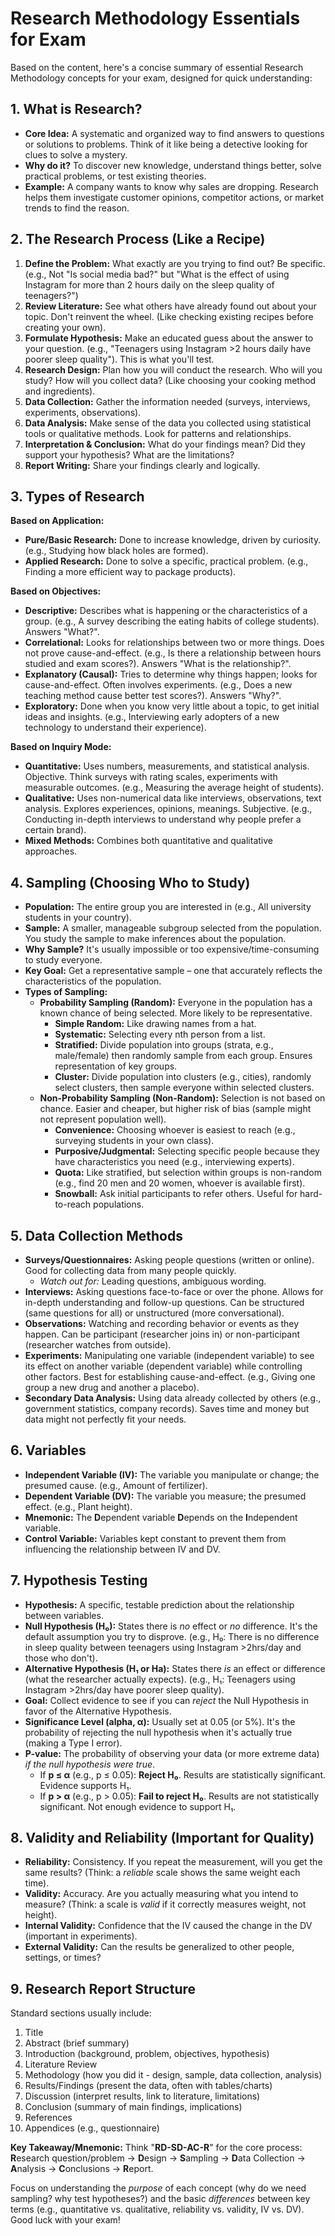 # Research Methodology Essentials for Exam

Based on the content, here's a concise summary of essential Research Methodology concepts for your exam, designed for quick understanding:

## 1. What is Research?

- **Core Idea:** A systematic and organized way to find answers to questions or solutions to problems. Think of it like being a detective looking for clues to solve a mystery.
- **Why do it?** To discover new knowledge, understand things better, solve practical problems, or test existing theories.
- **Example:** A company wants to know why sales are dropping. Research helps them investigate customer opinions, competitor actions, or market trends to find the reason.

## 2. The Research Process (Like a Recipe)

1.  **Define the Problem:** What exactly are you trying to find out? Be specific. (e.g., Not "Is social media bad?" but "What is the effect of using Instagram for more than 2 hours daily on the sleep quality of teenagers?")
2.  **Review Literature:** See what others have already found out about your topic. Don't reinvent the wheel. (Like checking existing recipes before creating your own).
3.  **Formulate Hypothesis:** Make an educated guess about the answer to your question. (e.g., "Teenagers using Instagram >2 hours daily have poorer sleep quality"). This is what you'll test.
4.  **Research Design:** Plan how you will conduct the research. Who will you study? How will you collect data? (Like choosing your cooking method and ingredients).
5.  **Data Collection:** Gather the information needed (surveys, interviews, experiments, observations).
6.  **Data Analysis:** Make sense of the data you collected using statistical tools or qualitative methods. Look for patterns and relationships.
7.  **Interpretation & Conclusion:** What do your findings mean? Did they support your hypothesis? What are the limitations?
8.  **Report Writing:** Share your findings clearly and logically.

## 3. Types of Research

**Based on Application:**

- **Pure/Basic Research:** Done to increase knowledge, driven by curiosity. (e.g., Studying how black holes are formed).
- **Applied Research:** Done to solve a specific, practical problem. (e.g., Finding a more efficient way to package products).

**Based on Objectives:**

- **Descriptive:** Describes what is happening or the characteristics of a group. (e.g., A survey describing the eating habits of college students). Answers "What?".
- **Correlational:** Looks for relationships between two or more things. Does not prove cause-and-effect. (e.g., Is there a relationship between hours studied and exam scores?). Answers "What is the relationship?".
- **Explanatory (Causal):** Tries to determine why things happen; looks for cause-and-effect. Often involves experiments. (e.g., Does a new teaching method cause better test scores?). Answers "Why?".
- **Exploratory:** Done when you know very little about a topic, to get initial ideas and insights. (e.g., Interviewing early adopters of a new technology to understand their experience).

**Based on Inquiry Mode:**

- **Quantitative:** Uses numbers, measurements, and statistical analysis. Objective. Think surveys with rating scales, experiments with measurable outcomes. (e.g., Measuring the average height of students).
- **Qualitative:** Uses non-numerical data like interviews, observations, text analysis. Explores experiences, opinions, meanings. Subjective. (e.g., Conducting in-depth interviews to understand why people prefer a certain brand).
- **Mixed Methods:** Combines both quantitative and qualitative approaches.

## 4. Sampling (Choosing Who to Study)

- **Population:** The entire group you are interested in (e.g., All university students in your country).
- **Sample:** A smaller, manageable subgroup selected from the population. You study the sample to make inferences about the population.
- **Why Sample?** It's usually impossible or too expensive/time-consuming to study everyone.
- **Key Goal:** Get a representative sample – one that accurately reflects the characteristics of the population.
- **Types of Sampling:**
  - **Probability Sampling (Random):** Everyone in the population has a known chance of being selected. More likely to be representative.
    - **Simple Random:** Like drawing names from a hat.
    - **Systematic:** Selecting every nth person from a list.
    - **Stratified:** Divide population into groups (strata, e.g., male/female) then randomly sample from each group. Ensures representation of key groups.
    - **Cluster:** Divide population into clusters (e.g., cities), randomly select clusters, then sample everyone within selected clusters.
  - **Non-Probability Sampling (Non-Random):** Selection is not based on chance. Easier and cheaper, but higher risk of bias (sample might not represent population well).
    - **Convenience:** Choosing whoever is easiest to reach (e.g., surveying students in your own class).
    - **Purposive/Judgmental:** Selecting specific people because they have characteristics you need (e.g., interviewing experts).
    - **Quota:** Like stratified, but selection within groups is non-random (e.g., find 20 men and 20 women, whoever is available first).
    - **Snowball:** Ask initial participants to refer others. Useful for hard-to-reach populations.

## 5. Data Collection Methods

- **Surveys/Questionnaires:** Asking people questions (written or online). Good for collecting data from many people quickly.
  - _Watch out for:_ Leading questions, ambiguous wording.
- **Interviews:** Asking questions face-to-face or over the phone. Allows for in-depth understanding and follow-up questions. Can be structured (same questions for all) or unstructured (more conversational).
- **Observations:** Watching and recording behavior or events as they happen. Can be participant (researcher joins in) or non-participant (researcher watches from outside).
- **Experiments:** Manipulating one variable (independent variable) to see its effect on another variable (dependent variable) while controlling other factors. Best for establishing cause-and-effect. (e.g., Giving one group a new drug and another a placebo).
- **Secondary Data Analysis:** Using data already collected by others (e.g., government statistics, company records). Saves time and money but data might not perfectly fit your needs.

## 6. Variables

- **Independent Variable (IV):** The variable you manipulate or change; the presumed cause. (e.g., Amount of fertilizer).
- **Dependent Variable (DV):** The variable you measure; the presumed effect. (e.g., Plant height).
- **Mnemonic:** The **D**ependent variable **D**epends on the **I**ndependent variable.
- **Control Variable:** Variables kept constant to prevent them from influencing the relationship between IV and DV.

## 7. Hypothesis Testing

- **Hypothesis:** A specific, testable prediction about the relationship between variables.
- **Null Hypothesis (H₀):** States there is _no_ effect or _no_ difference. It's the default assumption you try to disprove. (e.g., H₀: There is no difference in sleep quality between teenagers using Instagram >2hrs/day and those who don't).
- **Alternative Hypothesis (H₁ or Ha):** States there _is_ an effect or difference (what the researcher actually expects). (e.g., H₁: Teenagers using Instagram >2hrs/day have poorer sleep quality).
- **Goal:** Collect evidence to see if you can _reject_ the Null Hypothesis in favor of the Alternative Hypothesis.
- **Significance Level (alpha, α):** Usually set at 0.05 (or 5%). It's the probability of rejecting the null hypothesis when it's actually true (making a Type I error).
- **P-value:** The probability of observing your data (or more extreme data) _if the null hypothesis were true_.
  - If **p ≤ α** (e.g., p ≤ 0.05): **Reject H₀**. Results are statistically significant. Evidence supports H₁.
  - If **p > α** (e.g., p > 0.05): **Fail to reject H₀**. Results are not statistically significant. Not enough evidence to support H₁.

## 8. Validity and Reliability (Important for Quality)

- **Reliability:** Consistency. If you repeat the measurement, will you get the same results? (Think: a _reliable_ scale shows the same weight each time).
- **Validity:** Accuracy. Are you actually measuring what you intend to measure? (Think: a scale is _valid_ if it correctly measures weight, not height).
- **Internal Validity:** Confidence that the IV caused the change in the DV (important in experiments).
- **External Validity:** Can the results be generalized to other people, settings, or times?

## 9. Research Report Structure

Standard sections usually include:

1.  Title
2.  Abstract (brief summary)
3.  Introduction (background, problem, objectives, hypothesis)
4.  Literature Review
5.  Methodology (how you did it - design, sample, data collection, analysis)
6.  Results/Findings (present the data, often with tables/charts)
7.  Discussion (interpret results, link to literature, limitations)
8.  Conclusion (summary of main findings, implications)
9.  References
10. Appendices (e.g., questionnaire)

**Key Takeaway/Mnemonic:** Think "**RD-SD-AC-R**" for the core process: **R**esearch question/problem -> **D**esign -> **S**ampling -> **D**ata Collection -> **A**nalysis -> **C**onclusions -> **R**eport.

Focus on understanding the _purpose_ of each concept (why do we need sampling? why test hypotheses?) and the basic _differences_ between key terms (e.g., quantitative vs. qualitative, reliability vs. validity, IV vs. DV). Good luck with your exam!
